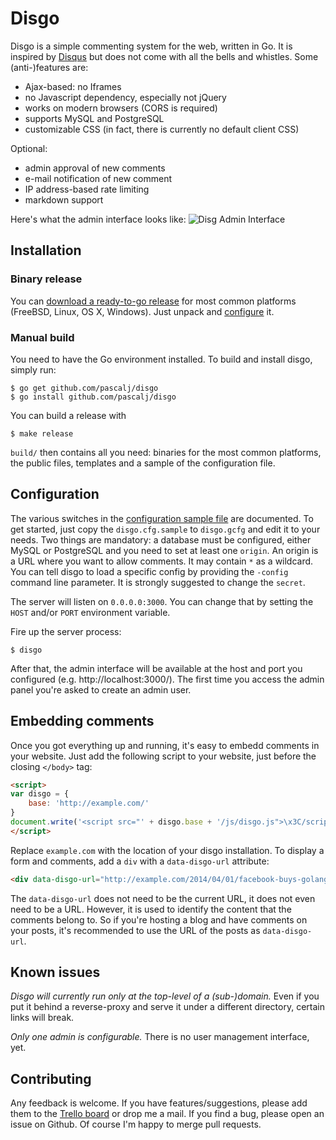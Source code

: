 # Disgo

Disgo is a simple commenting system for the web, written in Go. It is inspired by [Disqus](http://disqus.com) but does not come with all the bells and whistles. Some (anti-)features are:

- Ajax-based: no Iframes
- no Javascript dependency, especially not jQuery
- works on modern browsers (CORS is required)
- supports MySQL and PostgreSQL
- customizable CSS (in fact, there is currently no default client CSS)

Optional:

- admin approval of new comments
- e-mail notification of new comment
- IP address-based rate limiting
- markdown support

Here's what the admin interface looks like:
![Disg Admin Interface](http://pascalj.github.io/disgo.png)


## Installation

### Binary release

You can [download a ready-to-go release](https://github.com/pascalj/disgo/releases) for most common platforms (FreeBSD, Linux, OS X, Windows). Just unpack and [configure](#configuration) it.

### Manual build

You need to have the Go environment installed. To build and install disgo, simply run:

```
$ go get github.com/pascalj/disgo
$ go install github.com/pascalj/disgo
```

You can build a release with

```
$ make release
```

`build/` then contains all you need: binaries for the most common platforms, the public files, templates and a sample of the configuration file.

## Configuration

The various switches in the [configuration sample file](disgo.gcfg.sample) are documented. To get started, just copy the `disgo.cfg.sample` to `disgo.gcfg` and edit it to your needs. Two things are mandatory:
a database must be configured, either MySQL or PostgreSQL and you need to set at least one `origin`. An origin is a URL where you want to allow comments. It may contain `*` as a wildcard. You can tell disgo to load a specific config by providing the `-config` command line parameter. It is strongly suggested to change the `secret`.

The server will listen on `0.0.0.0:3000`. You can change that by setting the `HOST` and/or `PORT` environment variable.

Fire up the server process:

```
$ disgo
```

After that, the admin interface will be available at the host and port you configured (e.g. http://localhost:3000/). The first time you access the admin panel you're asked to create an admin user.

## Embedding comments

Once you got everything up and running, it's easy to embedd comments in your website. Just add the following script to your website, just before the closing `</body>` tag:

```html
<script>
var disgo = {
    base: 'http://example.com/'
}
document.write('<script src="' + disgo.base + '/js/disgo.js">\x3C/script>')
</script>
```

Replace `example.com` with the location of your disgo installation. To display a form and comments, add a `div` with a `data-disgo-url` attribute:

```html
<div data-disgo-url="http://example.com/2014/04/01/facebook-buys-golang"></div>
```

The `data-disgo-url` does not need to be the current URL, it does not even need to be a URL. However, it is used to identify the content that the comments belong to. So if you're hosting a blog and have comments on your posts, it's recommended to use the URL of the posts as `data-disgo-url`.

## Known issues

*Disgo will currently run only at the top-level of a (sub-)domain.* Even if you put it behind a reverse-proxy and serve it under a different directory, certain links will break.

*Only one admin is configurable.* There is no user management interface, yet.

## Contributing

Any feedback is welcome. If you have features/suggestions, please add them to the [Trello board](https://trello.com/b/HU7Vc3NT/disgo) or drop me a mail. If you find a bug, please open an issue on Github. Of course I'm happy to merge pull requests.
